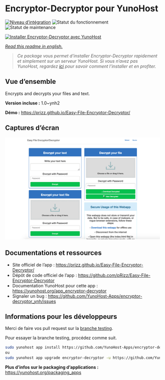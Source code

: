 <!--
N.B.: This README was automatically generated by https://github.com/YunoHost/apps/tree/master/tools/README-generator
It shall NOT be edited by hand.
-->

# Encryptor-Decryptor pour YunoHost

[![Niveau d’intégration](https://dash.yunohost.org/integration/encryptor-decryptor.svg)](https://dash.yunohost.org/appci/app/encryptor-decryptor) ![Statut du fonctionnement](https://ci-apps.yunohost.org/ci/badges/encryptor-decryptor.status.svg) ![Statut de maintenance](https://ci-apps.yunohost.org/ci/badges/encryptor-decryptor.maintain.svg)

[![Installer Encryptor-Decryptor avec YunoHost](https://install-app.yunohost.org/install-with-yunohost.svg)](https://install-app.yunohost.org/?app=encryptor-decryptor)

*[Read this readme in english.](./README.md)*

> *Ce package vous permet d’installer Encryptor-Decryptor rapidement et simplement sur un serveur YunoHost.
Si vous n’avez pas YunoHost, regardez [ici](https://yunohost.org/#/install) pour savoir comment l’installer et en profiter.*

## Vue d’ensemble

Encrypts and decrypts your files and text.

**Version incluse :** 1.0~ynh2

**Démo :** https://prizz.github.io/Easy-File-Encryptor-Decryptor/

## Captures d’écran

![Capture d’écran de Encryptor-Decryptor](./doc/screenshots/screenshot.png)

## Documentations et ressources

* Site officiel de l’app : <https://prizz.github.io/Easy-File-Encryptor-Decryptor/>
* Dépôt de code officiel de l’app : <https://github.com/pRizz/Easy-File-Encryptor-Decryptor>
* Documentation YunoHost pour cette app : <https://yunohost.org/app_encryptor-decryptor>
* Signaler un bug : <https://github.com/YunoHost-Apps/encryptor-decryptor_ynh/issues>

## Informations pour les développeurs

Merci de faire vos pull request sur la [branche testing](https://github.com/YunoHost-Apps/encryptor-decryptor_ynh/tree/testing).

Pour essayer la branche testing, procédez comme suit.

``` bash
sudo yunohost app install https://github.com/YunoHost-Apps/encryptor-decryptor_ynh/tree/testing --debug
ou
sudo yunohost app upgrade encryptor-decryptor -u https://github.com/YunoHost-Apps/encryptor-decryptor_ynh/tree/testing --debug
```

**Plus d’infos sur le packaging d’applications :** <https://yunohost.org/packaging_apps>
